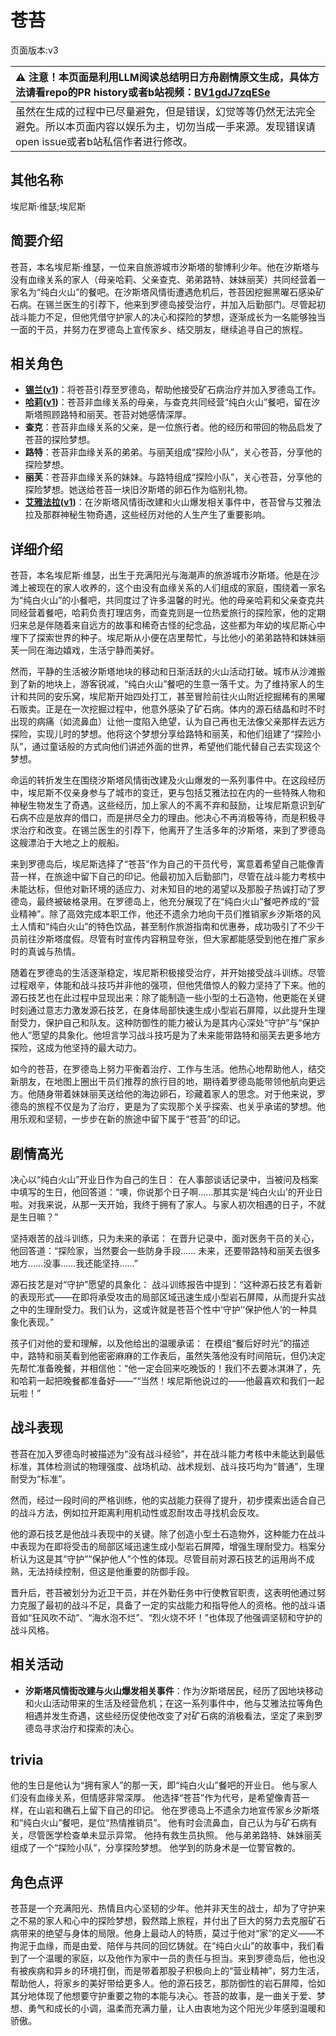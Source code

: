 # 苍苔
页面版本:v3
 

| :warning: 注意！本页面是利用LLM阅读总结明日方舟剧情原文生成，具体方法请看repo的PR history或者b站视频：[BV1gdJ7zqESe](https://www.bilibili.com/video/BV1gdJ7zqESe/)         |
|:----------------------------|
| 虽然在生成的过程中已尽量避免，但是错误，幻觉等等仍然无法完全避免。所以本页面内容以娱乐为主，切勿当成一手来源。发现错误请open issue或者b站私信作者进行修改。|



## 其他名称
埃尼斯·维瑟;埃尼斯
## 简要介绍
苍苔，本名埃尼斯·维瑟，一位来自旅游城市汐斯塔的黎博利少年。他在汐斯塔与没有血缘关系的家人（母亲哈莉、父亲查克、弟弟路特、妹妹丽芙）共同经营着一家名为“纯白火山”的餐吧。在汐斯塔风情街遭遇危机后，苍苔因挖掘黑曜石感染矿石病。在锡兰医生的引荐下，他来到罗德岛接受治疗，并加入后勤部门。尽管起初战斗能力不足，但他凭借守护家人的决心和探险的梦想，逐渐成长为一名能够独当一面的干员，并努力在罗德岛上宣传家乡、结交朋友，继续追寻自己的旅程。
## 相关角色
-   **[锡兰](char_348_ceylon.md)([v1](../chars/char_348_ceylon.md))**：将苍苔引荐至罗德岛，帮助他接受矿石病治疗并加入罗德岛工作。
-   **[哈莉](extended_char_ha_li.md)([v1](../chars/extended_char_ha_li.md))**：苍苔非血缘关系的母亲，与查克共同经营“纯白火山”餐吧，留在汐斯塔照顾路特和丽芙。苍苔对她感情深厚。
-   **查克**：苍苔非血缘关系的父亲，是一位旅行者。他的经历和带回的物品启发了苍苔的探险梦想。
-   **路特**：苍苔非血缘关系的弟弟。与丽芙组成“探险小队”，关心苍苔，分享他的探险梦想。
-   **丽芙**：苍苔非血缘关系的妹妹。与路特组成“探险小队”，关心苍苔，分享他的探险梦想。她送给苍苔一块旧汐斯塔的卵石作为临别礼物。
-   **[艾雅法拉](char_180_amgoat.md)([v1](../chars/char_180_amgoat.md))**：在汐斯塔风情街改建和火山爆发相关事件中，苍苔曾与艾雅法拉及那群神秘生物奇遇，这些经历对他的人生产生了重要影响。
## 详细介绍
苍苔，本名埃尼斯·维瑟，出生于充满阳光与海潮声的旅游城市汐斯塔。他是在沙滩上被现在的家人收养的，这个由没有血缘关系的人们组成的家庭，围绕着一家名为“纯白火山”的小餐吧，共同度过了许多温馨的时光。他的母亲哈莉和父亲查克共同经营着餐吧，哈莉负责打理店务，而查克则是一位热爱旅行的探险家，他的定期归来总是伴随着来自远方的故事和稀奇古怪的纪念品，这些都为年幼的埃尼斯心中埋下了探索世界的种子。埃尼斯从小便在店里帮忙，与比他小的弟弟路特和妹妹丽芙一同在海边嬉戏，生活宁静而美好。

然而，平静的生活被汐斯塔地块的移动和日渐活跃的火山活动打破。城市从沙滩搬到了新的地块上，游客锐减，“纯白火山”餐吧的生意一落千丈。为了维持家人的生计和共同的安乐窝，埃尼斯开始四处打工，甚至冒险前往火山附近挖掘稀有的黑曜石贩卖。正是在一次挖掘过程中，他意外感染了矿石病。体内的源石结晶和时不时出现的病痛（如流鼻血）让他一度陷入绝望，认为自己再也无法像父亲那样去远方探险，实现儿时的梦想。他将这个梦想分享给路特和丽芙，和他们组建了“探险小队”，通过童话般的方式向他们讲述外面的世界，希望他们能代替自己去实现这个梦想。

命运的转折发生在围绕汐斯塔风情街改建及火山爆发的一系列事件中。在这段经历中，埃尼斯不仅亲身参与了城市的变迁，更与包括艾雅法拉在内的一些特殊人物和神秘生物发生了奇遇。这些经历，加上家人的不离不弃和鼓励，让埃尼斯意识到矿石病不应是放弃的借口，而是拼尽全力的理由。他决心不再消极等待，而是积极寻求治疗和改变。在锡兰医生的引荐下，他离开了生活多年的汐斯塔，来到了罗德岛这艘漂泊于大地之上的舰船。

来到罗德岛后，埃尼斯选择了“苍苔”作为自己的干员代号，寓意着希望自己能像青苔一样，在旅途中留下自己的印记。他最初加入后勤部门，尽管在战斗能力考核中未能达标，但他对新环境的适应力、对未知目的地的渴望以及那股子热诚打动了罗德岛，最终被破格录用。在罗德岛上，他充分展现了在“纯白火山”餐吧养成的“营业精神”。除了高效完成本职工作，他还不遗余力地向干员们推销家乡汐斯塔的风土人情和“纯白火山”的特色饮品，甚至制作旅游指南和优惠券，成功吸引了不少干员前往汐斯塔度假。尽管有时宣传内容稍显夸张，但大家都能感受到他在推广家乡时的真诚与热情。

随着在罗德岛的生活逐渐稳定，埃尼斯积极接受治疗，并开始接受战斗训练。尽管过程艰辛，体能和战斗技巧并非他的强项，但他凭借惊人的毅力坚持了下来。他的源石技艺也在此过程中显现出来：除了能制造一些小型的土石造物，他更能在关键时刻通过意志力激发源石技艺，在身体局部快速生成小型岩石屏障，以此提升生理耐受力，保护自己和队友。这种防御性的能力被认为是其内心深处“守护”与“保护他人”愿望的具象化。他坦言学习战斗技巧是为了未来能带路特和丽芙去更多地方探险，这成为他坚持的最大动力。

如今的苍苔，在罗德岛上努力平衡着治疗、工作与生活。他热心地帮助他人，结交新朋友，在地图上圈出干员们推荐的旅行目的地，期待着罗德岛能带领他航向更远方。他随身带着妹妹丽芙送给他的海边卵石，珍藏着家人的思念。对于他来说，罗德岛的旅程不仅是为了治疗，更是为了实现那个关乎探索、也关乎承诺的梦想。他用乐观和坚韧，一步步在新的旅途中留下属于“苍苔”的印记。
## 剧情高光
决心以“纯白火山”开业日作为自己的生日：
在人事部谈话记录中，当被问及档案中填写的生日，他回答道：“噢，你说那个日子啊......那其实是‘纯白火山’的开业日啦。对我来说，从那一天开始，我终于拥有了家人。与家人初次相遇的日子，不就是生日嘛？”

坚持艰苦的战斗训练，只为未来的承诺：
在晋升记录中，面对医务干员的关心，他回答道：“探险家，当然要会一些防身手段...... 未来，还要带路特和丽芙去很多地方......没事......我还能坚持......”

源石技艺是对“守护”愿望的具象化：
战斗训练报告中提到：“这种源石技艺有着新的表现形式——在即将承受攻击的局部区域迅速生成小型岩石屏障，从而提升实战之中的生理耐受力。我们认为，这或许就是苍苔个性中‘守护’‘保护他人’的一种具象化表现。”

孩子们对他的爱和理解，以及他给出的温暖承诺：
在模组“餐后好时光”的描述中，路特和丽芙看到他密密麻麻的工作表后，虽然失落他没有时间陪玩，但仍决定先帮忙准备晚餐，并相信他：“他一定会回来吃晚饭的！我们不去要冰淇淋了，先和哈莉一起把晚餐都准备好——”“当然！埃尼斯他说过的——他最喜欢和我们一起玩啦！”
## 战斗表现
苍苔在加入罗德岛时被描述为“没有战斗经验”，并在战斗能力考核中未能达到最低标准，其体检测试的物理强度、战场机动、战术规划、战斗技巧均为“普通”，生理耐受为“标准”。

然而，经过一段时间的严格训练，他的实战能力获得了提升，初步摸索出适合自己的战斗方法，例如拉开距离利用机动性或忍耐攻击寻找机会反攻。

他的源石技艺是他战斗表现中的关键。除了创造小型土石造物外，这种能力在战斗中表现为在即将受击的局部区域迅速生成小型岩石屏障，增强生理耐受力。档案分析认为这是其“守护”“保护他人”个性的体现。尽管目前对源石技艺的运用尚不成熟，无法持续控制，但这是他重要的防御手段。

晋升后，苍苔被划分为近卫干员，并在外勤任务中行使教官职责，这表明他通过努力克服了最初的战斗不足，具备了一定的实战能力和指导他人的资格。他的战斗语音如“狂风吹不动”、“海水泡不烂”、“烈火烧不坏！”也体现了他强调坚韧和守护的战斗风格。
## 相关活动
-   **汐斯塔风情街改建与火山爆发相关事件**：作为汐斯塔居民，经历了因地块移动和火山活动带来的生活及经营危机；在这一系列事件中，他与艾雅法拉等角色相遇并发生奇遇，这些经历促使他改变了对矿石病的消极看法，坚定了来到罗德岛寻求治疗和探索的决心。
## trivia
他的生日是他认为“拥有家人”的那一天，即“纯白火山”餐吧的开业日。
他与家人们没有血缘关系，但情感非常深厚。
他选择“苍苔”作为代号，是希望像青苔一样，在山岩和礁石上留下自己的印记。
他在罗德岛上不遗余力地宣传家乡汐斯塔和“纯白火山”餐吧，是位“热情推销员”。
他有时会流鼻血，自己认为与矿石病有关，尽管医学检查单未显示异常。
他持有救生员执照。
他与弟弟路特、妹妹丽芙组成了一个“探险小队”，分享探险梦想。
他学到的防身术是一位警官教的。
## 角色点评
苍苔是一个充满阳光、热情且内心坚韧的少年。他并非天生的战士，却为了守护来之不易的家人和心中的探险梦想，毅然踏上旅程，并付出了巨大的努力去克服矿石病带来的绝望与身体的局限。他身上最动人的特质，莫过于他对“家”的定义——不拘泥于血缘，而是由爱、陪伴与共同的回忆铸就。在“纯白火山”的故事中，我们看到了一个温暖的家庭，以及他作为家中一员的责任与担当。来到罗德岛后，他也没有被疾病和异乡的环境打倒，而是带着那股子积极向上的“营业精神”，努力生活，帮助他人，将家乡的美好带给更多人。他的源石技艺，那防御性的岩石屏障，恰如其分地体现了他想要守护重要之物的本能与决心。苍苔的故事，是一曲关于爱、梦想、勇气和成长的小调，温柔而充满力量，让人由衷地为这个阳光少年感到温暖和骄傲。